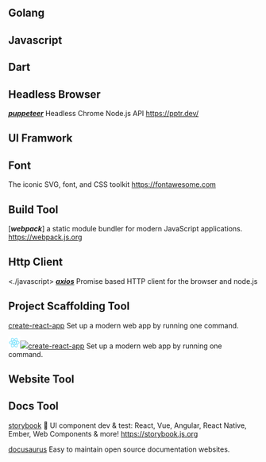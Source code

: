 

## Golang

## Javascript

## Dart




## Headless Browser

[***puppeteer***](https://pptr.dev/) Headless Chrome Node.js API https://pptr.dev/

## UI Framwork


## Font

The iconic SVG, font, and CSS toolkit https://fontawesome.com

## Build Tool

[***webpack***] a static module bundler for modern JavaScript applications. https://webpack.js.org

## Http Client

<./javascript> [***axios***](https://github.com/axios/axios) Promise based HTTP client for the browser and node.js

## Project Scaffolding Tool

<react><javascript>[create-react-app](https://create-react-app.dev) Set up a modern web app by running one command.

![](./assets/icons/React.png)![](./JavaScript.png)[create-react-app](https://create-react-app.dev) Set up a modern web app by running one command.


## Website Tool

## Docs Tool

[storybook](https://storybook.js.org/) 📓 UI component dev & test: React, Vue, Angular, React Native, Ember, Web Components & more! https://storybook.js.org

[docusaurus](https://docusaurus.io) Easy to maintain open source documentation websites.